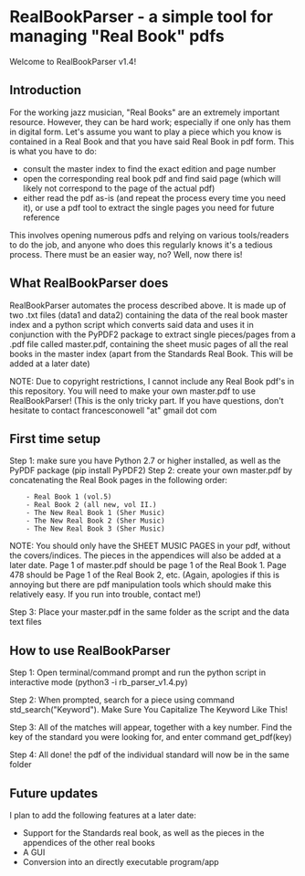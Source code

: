 # RealBookParser - a simple tool for managing "Real Book" pdfs

Welcome to RealBookParser v1.4! 

## Introduction 

For the working jazz musician, "Real Books" are an extremely important resource. However, they can be hard work; especially if one only has them in digital form. 
Let's assume you want to play a piece which you know is contained in a Real Book and that you have said Real Book in pdf form. This is what you have to do:

 - consult the master index to find the exact edition and page number
 - open the corresponding real book pdf and find said page (which will likely not correspond to the page of the actual pdf)
 - either read the pdf as-is (and repeat the process every time you need it), or use a pdf tool to extract the single pages you need for future reference

This involves opening numerous pdfs and relying on various tools/readers to do the job, and anyone who does this regularly knows it's a tedious process. 
There must be an easier way, no? Well, now there is! 

## What RealBookParser does

RealBookParser automates the process described above. It is made up of two .txt files (data1 and data2) containing the data of the real book master index and a python script which converts said data and uses it in conjunction with the PyPDF2 package to extract single pieces/pages from a .pdf file called master.pdf, containing the sheet music pages of all the real books in the master index (apart from the Standards Real Book. This will be added at a later date) 

NOTE: Due to copyright restrictions, I cannot include any Real Book pdf's in this repository. You will need to make your own master.pdf to use RealBookParser! (This is the only tricky part. If you have questions, don't hesitate to contact francesconowell "at" gmail dot com


## First time setup

Step 1: make sure you have Python 2.7 or higher installed, as well as the PyPDF package (pip install PyPDF2) 
Step 2: create your own master.pdf by concatenating the Real Book pages in the following order:

        - Real Book 1 (vol.5)
        - Real Book 2 (all new, vol II.)
        - The New Real Book 1 (Sher Music)
        - The New Real Book 2 (Sher Music)
        - The New Real Book 3 (Sher Music)
        
NOTE: You should only have the SHEET MUSIC PAGES in your pdf, without the covers/indices. The pieces in the appendices will also be added at a later date. Page 1 of master.pdf should be page 1 of the Real Book 1. Page 478 should be Page 1 of the Real Book 2, etc. (Again, apologies if this is annoying but there are pdf manipulation tools which should make this relatively easy. If you run into trouble, contact me!) 

Step 3: Place your master.pdf in the same folder as the script and the data text files


## How to use RealBookParser

Step 1: Open terminal/command prompt and run the python script in interactive mode (python3 -i rb_parser_v1.4.py) 

Step 2: When prompted, search for a piece using command std_search("Keyword"). Make Sure You Capitalize The Keyword Like This! 

Step 3: All of the matches will appear, together with a key number. Find the key of the standard you were looking for, and enter command get_pdf(key)

Step 4: All done! the pdf of the individual standard will now be in the same folder


## Future updates

I plan to add the following features at a later date: 

- Support for the Standards real book, as well as the pieces in the appendices of the other real books
- A GUI 
- Conversion into an directly executable program/app



